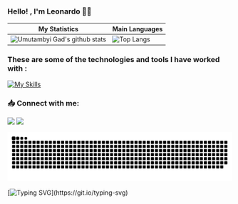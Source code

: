 ### Hello! , I'm Leonardo 🖖🏻



| My Statistics                                                                                                                                                            | Main Languages                                                                                                                                                                     |
| ------------------------------------------------------------------------------------------------------------------------------------------------------------------------ | ---------------------------------------------------------------------------------------------------------------------------------------------------------------------------------- |
| ![Umutambyi Gad's github stats](https://github-readme-stats.vercel.app/api?username=LeoCasttr0&show_icons=true&hide_border=true&count_private=true&theme=dracula) | ![Top Langs](https://github-readme-stats.vercel.app/api/top-langs/?username=LeoCasttr0&langs_count=4&hide_border=true&theme=dracula&layout=compact)|


### These are some of the technologies and tools I have worked with :
[![My Skills](https://skills.thijs.gg/icons?i=html,css,js,php,mysql&perline=6)](https://skills.thijs.gg)

  
 ### 📥 Connect with me:
 
<div> 
   <a href="https://www.linkedin.com/in/leonardo-castro-5074a0276" target="_blank"><img src="https://img.shields.io/badge/-LinkedIn-%230077B5?style=for-the-badge&logo=linkedin&logoColor=white" target="_blank"></a> 
  <a href="https://instagram.com/leo_castrw" target="_blank"><img src="https://img.shields.io/badge/-Instagram-%23E4405F?style=for-the-badge&logo=instagram&logoColor=white" target="_blank"></a>
  
</div>

![Snake animation](https://github.com/edsonfsousa/edsonfsousa/blob/output/github-contribution-grid-snake.svg)

  
[![Typing SVG](https://readme-typing-svg.herokuapp.com?font=Firacode&duration=4800&vCenter=true&lines=Apaixonado+por+tecnologia!)](https://git.io/typing-svg)
